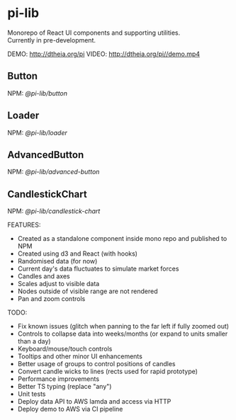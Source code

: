 # pi-lib

Monorepo of React UI components and supporting utilities.  
Currently in pre-development.

DEMO: http://dtheia.org/pi
VIDEO: http://dtheia.org/pi//demo.mp4

## Button

NPM: _@pi-lib/button_

## Loader

NPM: _@pi-lib/loader_

## AdvancedButton

NPM: _@pi-lib/advanced-button_

## CandlestickChart

NPM: _@pi-lib/candlestick-chart_

FEATURES:

- Created as a standalone component inside mono repo and published to NPM
- Created using d3 and React (with hooks)
- Randomised data (for now)
- Current day's data fluctuates to simulate market forces
- Candles and axes
- Scales adjust to visible data
- Nodes outside of visible range are not rendered
- Pan and zoom controls

TODO:

- Fix known issues (glitch when panning to the far left if fully zoomed out)
- Controls to collapse data into weeks/months (or expand to units smaller than a day)
- Keyboard/mouse/touch controls
- Tooltips and other minor UI enhancements
- Better usage of groups to control positions of candles
- Convert candle wicks to lines (rects used for rapid prototype)
- Performance improvements
- Better TS typing (replace "any")
- Unit tests
- Deploy data API to AWS lamda and access via HTTP
- Deploy demo to AWS via CI pipeline
